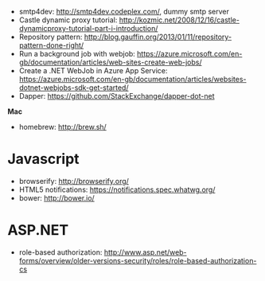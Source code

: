 * smtp4dev: http://smtp4dev.codeplex.com/, dummy smtp server
* Castle dynamic proxy tutorial: http://kozmic.net/2008/12/16/castle-dynamicproxy-tutorial-part-i-introduction/
* Repository pattern: http://blog.gauffin.org/2013/01/11/repository-pattern-done-right/
* Run a background job with webjob: https://azure.microsoft.com/en-gb/documentation/articles/web-sites-create-web-jobs/
* Create a .NET WebJob in Azure App Service: https://azure.microsoft.com/en-gb/documentation/articles/websites-dotnet-webjobs-sdk-get-started/
* Dapper: https://github.com/StackExchange/dapper-dot-net


**Mac**

* homebrew: http://brew.sh/

# Javascript

* browserify: http://browserify.org/
* HTML5 notifications: https://notifications.spec.whatwg.org/
* bower: http://bower.io/

# ASP.NET

* role-based authorization: http://www.asp.net/web-forms/overview/older-versions-security/roles/role-based-authorization-cs
